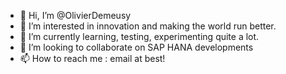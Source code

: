 - 👋 Hi, I’m @OlivierDemeusy
- 👀 I’m interested in innovation and making the world run better.
- 🌱 I’m currently learning, testing, experimenting quite a lot.
- 💞️ I’m looking to collaborate on SAP HANA developments
- 📫 How to reach me : email at best!

<!---
OlivierDemeusy/OlivierDemeusy is a ✨ special ✨ repository because its `README.md` (this file) appears on your GitHub profile.
You can click the Preview link to take a look at your changes.
--->
